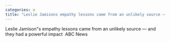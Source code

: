 ```yaml
---
categories: a
title: "Leslie Jamisons empathy lessons came from an unlikely source — and they had a powerful impact  ABC News"
---
```

Leslie Jamison"s empathy lessons came from an unlikely source — and they had a powerful impact&nbsp;&nbsp;ABC News